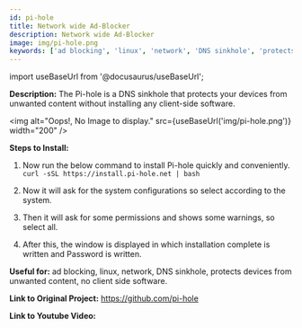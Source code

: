 ```yaml
---
id: pi-hole
title: Network wide Ad-Blocker
description: Network wide Ad-Blocker
image: img/pi-hole.png
keywords: ['ad blocking', 'linux', 'network', 'DNS sinkhole', 'protects devices from unwanted content', 'no client side software']
---
```



import useBaseUrl from '@docusaurus/useBaseUrl';



**Description:** The Pi-hole is a DNS sinkhole that protects your devices from unwanted content without installing any client-side software.

<img alt="Oops!, No Image to display." src={useBaseUrl('img/pi-hole.png')} width="200" />

**Steps to Install:**

1. Now run the below command to install Pi-hole quickly and conveniently.  
   `curl -sSL https://install.pi-hole.net | bash` 
 
2. Now it will ask for the system configurations so select according to the system.  

3. Then it will ask for some permissions and shows some warnings, so select all.

4. After this, the window is displayed in which installation complete is written and Password is written.

**Useful for:** ad blocking, linux, network, DNS sinkhole, protects devices from unwanted content, no client side software.

**Link to Original Project:** https://github.com/pi-hole

**Link to Youtube Video:** <!-- Link to the Youtube video. -->